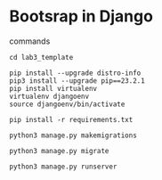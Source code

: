# Bootsrap in Django 

commands 

```
cd lab3_template
```

```
pip install --upgrade distro-info
pip3 install --upgrade pip==23.2.1
pip install virtualenv
virtualenv djangoenv
source djangoenv/bin/activate
```

```
pip install -r requirements.txt
```

```
python3 manage.py makemigrations
```


```
python3 manage.py migrate
```

```
python3 manage.py runserver
```